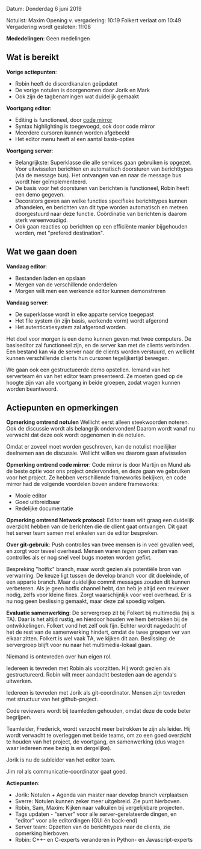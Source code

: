 Datum: Donderdag 6 juni 2019

Notulist: Maxim
Opening v. vergadering: 10:19
Folkert verlaat om 10:49
Vergadering wordt gesloten: 11:08

**Mededelingen**:
Geen medelingen

## Wat is bereikt

**Vorige actiepunten**:
- Robin heeft de discordkanalen geüpdatet
- De vorige notulen is doorgenomen door Jorik en Mark
- Ook zijn de tagbenamingen wat duidelijk gemaakt

**Voortgang editor**:
- Editing is functioneel, door [code mirror](https://codemirror.net/)
- Syntax highlighting is toegevoegd, ook door code mirror
- Meerdere cursoren kunnen worden afgebeeld
- Het editor menu heeft al een aantal basis-opties

**Voortgang server**:
- Belangrijkste: Superklasse die alle services gaan gebruiken is opgezet. Voor uitwisselen berichten
en automatisch doorsturen van berichttypes (via de message bus). Het ontvangen van en naar
de message bus wordt hier geïmplementeerd.
- De basis voor het doorsturen van berichten is functioneel, Robin heeft een demo gegeven.
- Decorators geven aan welke functies specifieke berichttypes kunnen afhandelen, en berichten van dit
type worden automatisch en meteen doorgestuurd naar deze functie. Coördinatie van berichten is daarom
sterk vereenvoudigd.
- Ook gaan reacties op berichten op een efficiënte manier bijgehouden worden, met "prefered destination".


## Wat we gaan doen

**Vandaag editor**:
- Bestanden laden en opslaan
- Mergen van de verschillende onderdelen
- Morgen wilt men een werkende editor kunnen demonstreren

**Vandaag server**: 
- De superklasse wordt in elke apparte service toegepast
- Het file system (in zijn basis, werkende vorm) wordt afgerond
- Het autenticatiesystem zal afgerond worden.

Het doel voor morgen is een demo kunnen geven met twee computers. De basiseditor zal functioneel zijn,
en de server kan met de clients verbinden. Een bestand kan via de server naar de clients worden verstuurd,
en wellicht kunnen verschillende clients hun cursoren tegelijkertijd bewegen.

We gaan ook een gestructueerde demo opstellen. Iemand van het serverteam én van het editor team 
presenteerd. Ze moeten goed op de hoogte zijn van alle voortgang in beide groepen, zodat vragen
kunnen worden beantwoord.

## Actiepunten en opmerkingen

**Opmerking omtrend notulen** 
Wellicht eerst alleen steekwoorden noteren. Ook de discussie wordt als belangrijk ondervonden! 
Daarom wordt vanaf nu verwacht dat deze ook wordt opgenomen in de notulen. 

Omdat er zoveel moet worden geschreven, kan de notulist moeilijker deelnemen aan de discussie.
Wellicht willen we daarom gaan afwisselen

**Opmerking omtrend code mirror**:
Code mirror is door Martijn en Mund als de beste optie voor ons project ondervonden, en
deze gaan we gebruiken voor het project. Ze hebben verschillende frameworks bekijken, 
en code mirror had de volgende voordelen boven andere frameworks:
- Mooie editor
- Goed uitbreidbaar
- Redelijke documentatie

**Opmerking omtrend Network protocol**:
Editor team wilt graag een duidelijk overzicht hebben van de berichten die de client gaat ontvangen.
Dit gaat het server team samen met enkelen van de editor bespreken.

**Over git-gebruik**:
Push controlles van twee mensen is in veel gevallen veel, en zorgt voor teveel overhead. 
Mensen waren _tegen_ open zetten van controlles als er nog snel veel bugs moeten worden gefixt.

Bespreking "hotfix" branch, maar wordt gezien als potentiële bron van verwarring. De keuze ligt 
tussen de develop branch voor dit doeleinde, of een apparte branch. Maar duidelijke commit messages
zouden dit kunnen verbeteren.
Als je geen hotfix channel hebt, dan heb je altijd een reviewer nodig, zelfs voor kleine fixes. 
Zorgt waarschijnlijk voor veel overhead.
Er is nu nog geen beslissing gemaakt, maar deze zal spoedig volgen.

**Evaluatie samenwerking**:
De servergroep zit bij Folkert bij multimedia (hij is TA). Daar is het altijd rustig,
en hierdoor houden we hem betrokken bij de ontwikkelingen. Folkert vond het zelf ook fijn.
Echter wordt nagedacht of het de rest van de samenwerking hindert, omdat de twee groepen
ver van elkaar zitten. Folkert is wel vaak TA, we kijken dit aan. Beslissing: de servergroep
blijft voor nu naar het multimedia-lokaal gaan.

Niemand is ontevreden over hun eigen rol.

Iedereen is tevreden met Robin als voorzitten. Hij wordt gezien als gestructureerd. 
Robin wilt meer aandacht besteden aan de agenda's uitwerken.

Iedereen is tevreden met Jorik als git-coordinator. Mensen zijn tevreden met structuur van
het github-project.

Code reviewers wordt bij teamleden gehouden, omdat deze de code beter begrijpen.

Teamleider, Frederick, wordt verzocht meer betrokken te zijn als leider. Hij wordt verwacht
te overleggen met beide teams, om zo een goed overzicht te houden van het project, de voortgang,
en samenwerking (dus vragen waar iedereen mee bezig is en dergelijke).

Jorik is nu de subleider van het editor team.

Jim rol als communicatie-coordinator gaat goed.

**Actiepunten**:
- Jorik: Notulen + Agenda van master naar develop branch verplaatsen 
- Sverre: Notulen kunnen zeker meer uitgebreid. Zie punt hierboven.
- Robin, Sam, Maxim: Kijken naar valkuilen bij vergelijkbare projecten.
- Tags updaten - "server" voor alle server-gerelateerde dingen, en "editor" voor alle editordingen (GUI én back-end) 
- Server team: Opzetten van de berichttypes naar de clients, zie opmerking hierboven.
- Robin: C++- en C-experts veranderen in Python- en Javascript-experts
